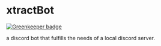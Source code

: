 # xtractBot

[![Greenkeeper badge](https://badges.greenkeeper.io/noriega3/xtractBot.svg)](https://greenkeeper.io/)

a discord bot that fulfills the needs of a local discord server.
